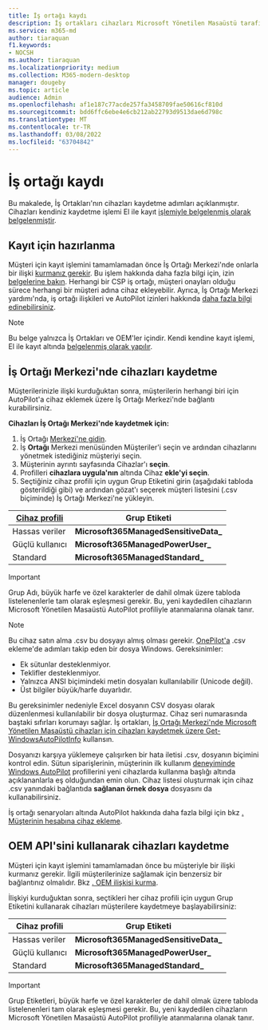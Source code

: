 ```yaml
---
title: İş ortağı kaydı
description: İş ortakları cihazları Microsoft Yönetilen Masaüstü tarafından yönetil olmak için kaydedene kadar
ms.service: m365-md
author: tiaraquan
f1.keywords:
- NOCSH
ms.author: tiaraquan
ms.localizationpriority: medium
ms.collection: M365-modern-desktop
manager: dougeby
ms.topic: article
audience: Admin
ms.openlocfilehash: af1e187c77acde257fa3458709fae50616cf810d
ms.sourcegitcommit: bdd6ffc6ebe4e6cb212ab22793d9513dae6d798c
ms.translationtype: MT
ms.contentlocale: tr-TR
ms.lasthandoff: 03/08/2022
ms.locfileid: "63704842"
---
```

# <a name="partner-registration"></a>İş ortağı kaydı

Bu makalede, İş Ortakları'nın cihazları kaydetme adımları açıklanmıştır. Cihazları kendiniz kaydetme işlemi El ile kayıt [işlemiyle belgelenmiş olarak belgelenmiştir](manual-registration.md).

## <a name="prepare-for-registration"></a>Kayıt için hazırlanma

Müşteri için kayıt işlemini tamamlamadan önce İş Ortağı Merkezi'nde onlarla bir ilişki [kurmanız gerekir](https://partner.microsoft.com/dashboard). Bu işlem hakkında daha fazla bilgi için, izin [belgelerine bakın](/windows/deployment/windows-autopilot/registration-auth#csp-authorization). Herhangi bir CSP iş ortağı, müşteri onayları olduğu sürece herhangi bir müşteri adına cihaz ekleyebilir. Ayrıca, İş Ortağı Merkezi yardımı'nda, iş ortağı ilişkileri ve AutoPilot izinleri hakkında [daha fazla bilgi edinebilirsiniz](/partner-center/customers_revoke_admin_privileges#windows-autopilot).

> [!NOTE]
> Bu belge yalnızca İş Ortakları ve OEM'ler içindir. Kendi kendine kayıt işlemi, El ile kayıt altında [belgelenmiş olarak yapılır](manual-registration.md).

## <a name="register-devices-using-the-partner-center"></a>İş Ortağı Merkezi'nde cihazları kaydetme

Müşterilerinizle ilişki kurduğuktan sonra, müşterilerin herhangi biri için AutoPilot'a cihaz eklemek üzere İş Ortağı Merkezi'nde bağlantı kurabilirsiniz.

**Cihazları İş Ortağı Merkezi'nde kaydetmek için:**

1. İş Ortağı [Merkezi'ne gidin](https://partner.microsoft.com/dashboard).
2. İş **Ortağı** Merkezi menüsünden Müşteriler'i seçin ve ardından cihazlarını yönetmek istediğiniz müşteriyi seçin.
3. Müşterinin ayrıntı sayfasında Cihazlar'ı **seçin**.
4. Profilleri **cihazlara uygula'nın** altında Cihaz **ekle'yi seçin**.
5. Seçtiğiniz cihaz profili için uygun Grup Etiketini girin (aşağıdaki tabloda gösterildiği gibi) ve ardından gözat'ı seçerek müşteri listesini (.csv biçiminde) İş Ortağı Merkezi'ne yükleyin.

| [Cihaz profili](../service-description/profiles.md) | Grup Etiketi |
| ----- | -----|
| Hassas veriler | **Microsoft365ManagedSensitiveData\_** |
| Güçlü kullanıcı | **Microsoft365ManagedPowerUser\_** |
| Standard | **Microsoft365ManagedStandard\_** |

> [!IMPORTANT]
> Grup Adı, büyük harfe ve özel karakterler de dahil olmak üzere tabloda listelenenlerle tam olarak eşleşmesi gerekir. Bu, yeni kaydedilen cihazların Microsoft Yönetilen Masaüstü AutoPilot profiliyle atanmalarına olanak tanır.

>[!NOTE]
> Bu cihaz satın alma .csv bu dosyayı almış olması gerekir. [OnePilot'a](/windows/deployment/windows-autopilot/add-devices#collecting-the-hardware-id-from-existing-devices-using-powershell) .csv ekleme'de adımları takip eden bir dosya Windows. Gereksinimler: <ul><li>Ek sütunlar desteklenmiyor.</li> <li>Teklifler desteklenmiyor.</li> <li>Yalnızca ANSI biçimindeki metin dosyaları kullanılabilir (Unicode değil).</li> <li>Üst bilgiler büyük/harfe duyarlıdır.</li></ul> Bu gereksinimler nedeniyle Excel dosyanın CSV dosyası olarak düzenlenmesi kullanılabilir bir dosya oluşturmaz. Cihaz seri numarasında baştaki sıfırları korumayı sağlar. İş ortakları, [İş Ortağı Merkezi'nde Microsoft Yönetilen Masaüstü cihazları için cihazları kaydetmek üzere Get-WindowsAutoPilotInfo](https://www.powershellgallery.com/packages/Get-WindowsAutoPilotInfo) kullansın.

Dosyanızı karşıya yüklemeye çalışırken bir hata iletisi .csv, dosyanın biçimini kontrol edin. Sütun siparişlerinin, müşterinin ilk kullanım [deneyiminde Windows AutoPilot](/partner-center/autopilot#add-devices-to-a-customers-account) profillerini yeni cihazlarda kullanma başlığı altında açıklananlarla eş olduğundan emin olun. Cihaz listesi oluşturmak için cihaz .csv yanındaki bağlantıda **sağlanan örnek dosya** dosyasını da kullanabilirsiniz.

İş ortağı senaryoları altında AutoPilot hakkında daha fazla bilgi için bkz [. Müşterinin hesabına cihaz ekleme](/partner-center/autopilot#add-devices-to-a-customers-account).

## <a name="register-devices-by-using-the-oem-api"></a>OEM API'sini kullanarak cihazları kaydetme

Müşteri için kayıt işlemini tamamlamadan önce bu müşteriyle bir ilişki kurmanız gerekir. İlgili müşterilerinize sağlamak için benzersiz bir bağlantınız olmalıdır. Bkz [. OEM ilişkisi kurma](/windows/deployment/windows-autopilot/registration-auth#oem-authorization).

İlişkiyi kurduğuktan sonra, seçtikleri her cihaz profili için uygun Grup Etiketini kullanarak cihazları müşterilere kaydetmeye başlayabilirsiniz:

| Cihaz profili | Grup Etiketi |
| ----- | ----- |
| Hassas veriler | **Microsoft365ManagedSensitiveData\_** |
| Güçlü kullanıcı | **Microsoft365ManagedPowerUser\_** |
| Standard | **Microsoft365ManagedStandard\_** |

> [!IMPORTANT]
> Grup Etiketleri, büyük harfe ve özel karakterler de dahil olmak üzere tabloda listelenenleri tam olarak eşleşmesi gerekir. Bu, yeni kaydedilen cihazların Microsoft Yönetilen Masaüstü AutoPilot profiliyle atanmalarına olanak tanır.
